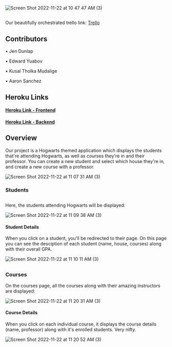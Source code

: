 ![Screen Shot 2022-11-22 at 10 47 47 AM (3)](https://user-images.githubusercontent.com/113399775/203359254-a185c21c-866f-44bd-a746-25e9bc38a248.png)

##

Our beautifully orchestrated trello link:
[Trello](https://trello.com/b/BDB6eqhl/hogwarts-pern-stack)

## Contributors

• Jen Dunlap

• Edward Yuabov

• Kusal Tholka Mudalige

• Aaron Sanchez

##

## Heroku Links

#### [Heroku Link - Frontend](https://hogwarts-pern.herokuapp.com/)

#### [Heroku Link - Backend](https://hogwarts-pern-backend.herokuapp.com/)

##

## Overview

Our project is a Hogwarts themed application which displays the students that're attending Hogwarts, as well as courses they're in and their professor. You can create a new student and select which house they're in, and create a new course with a professor.

![Screen Shot 2022-11-22 at 11 07 31 AM (3)](https://user-images.githubusercontent.com/113399775/203363676-516eab6e-4007-48a3-b26a-d0505acb5fe2.png)

### Students

##

Here, the students attending Hogwarts will be displayed:

![Screen Shot 2022-11-22 at 11 09 38 AM (3)](https://user-images.githubusercontent.com/113399775/203364297-5ff19aae-1909-48cf-9500-686e20bcd1e7.png)

#### Student Details

When you click on a student, you'll be redirected to their page. On this page you can see the desciption of each student (name, house, courses) along with their overall GPA.

![Screen Shot 2022-11-22 at 11 10 11 AM (3)](https://user-images.githubusercontent.com/113399775/203364631-d15f8aba-72f7-48b1-9d04-1d9fcc679a7f.png)

##

### Courses

On the courses page, all the courses along with their amazing instructors are displayed:

![Screen Shot 2022-11-22 at 11 20 31 AM (3)](https://user-images.githubusercontent.com/113399775/203366883-b78a4c21-6939-484d-b90e-8bfd00f05733.png)

#### Course Details

When you click on each individual course, it displays the course details (name, professor) along with it's enrolled students. Very nifty.

![Screen Shot 2022-11-22 at 11 20 52 AM (3)](https://user-images.githubusercontent.com/113399775/203366989-12ca19c3-c65c-4f72-957a-a1d7d1e84bdc.png)
